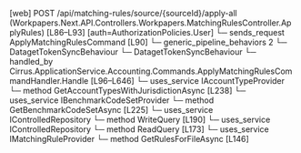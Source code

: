 [web] POST /api/matching-rules/source/{sourceId}/apply-all  (Workpapers.Next.API.Controllers.Workpapers.MatchingRulesController.ApplyRules)  [L86–L93] [auth=AuthorizationPolicies.User]
  └─ sends_request ApplyMatchingRulesCommand [L90]
    └─ generic_pipeline_behaviors 2
      └─ DatagetTokenSyncBehaviour
      └─ DatagetTokenSyncBehaviour
    └─ handled_by Cirrus.ApplicationService.Accounting.Commands.ApplyMatchingRulesCommandHandler.Handle [L96–L646]
      └─ uses_service IAccountTypeProvider
        └─ method GetAccountTypesWithJurisdictionAsync [L238]
      └─ uses_service IBenchmarkCodeSetProvider
        └─ method GetBenchmarkCodeSetAsync [L225]
      └─ uses_service IControlledRepository<Account>
        └─ method WriteQuery [L190]
      └─ uses_service IControlledRepository<File>
        └─ method ReadQuery [L173]
      └─ uses_service IMatchingRuleProvider
        └─ method GetRulesForFileAsync [L146]

